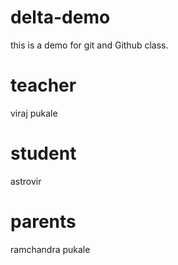 # delta-demo
this is a demo for git and Github class.

# teacher
viraj pukale

# student
astrovir

# parents
ramchandra pukale